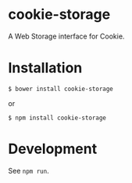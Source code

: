 # cookie-storage

A Web Storage interface for Cookie.

# Installation

```
$ bower install cookie-storage
```

or

```
$ npm install cookie-storage
```

# Development

See `npm run`.
